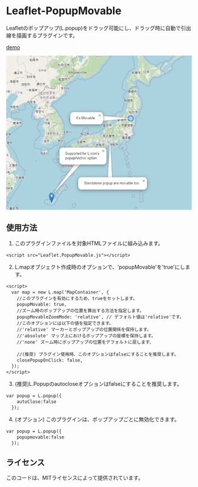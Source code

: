 # Leaflet-PopupMovable
Leafletのポップアップ(L.popup)をドラッグ可能にし、ドラッグ時に自動で引出線を描画するプラグインです。

[demo](https://wrwrh.github.io/leaflet-popupmovable/Demo/index.html)

![demo image](./Demo/demo.jpg)

## 使用方法
1. このプラグインファイルを対象HTMLファイルに組み込みます。
```
<script src="Leaflet.PopupMovable.js"></script>
```
2. L.mapオブジェクト作成時のオプションで、'popupMovable'を'true'にします。
```
<script>
  var map = new L.map('MapContainer', {
    //このプラグインを有効にするため、trueをセットします。
    popupMovable: true,
    //ズーム時のポップアップの位置を算出する方法を指定します。
    popupMovableZoomMode: 'relative', // デフォルト値は'relative'です。
    //このオプションには以下の値を指定できます。
    //'relative' マーカーとポップアップの位置関係を保持します。
    //'absolute' マップ上におけるポップアップの座標を保持します。
    //'none' ズーム時にポップアップの位置をデフォルトに戻します、

    //(推奨) プラグイン使用時、このオプションはfalseにすることを推奨します。
    closePopupOnClick: false,
  });
</script>
```
3. (推奨)L.Popupのautocloseオプションはfalseにすることを推奨します。
```
var popup = L.popup({
    autoClose:false
  });
```
4. (オプション) このプラグインは、ポップアップごとに無効化できます。
```
var popup = L.popup({
    popupmovable:false
  });
```
## ライセンス
このコードは、MITライセンスによって提供されています。

